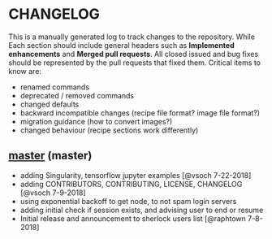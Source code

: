 # CHANGELOG

This is a manually generated log to track changes to the repository. While 
Each section should include general headers such as **Implemented enhancements** 
and **Merged pull requests**. All closed issued and bug fixes should be 
represented by the pull requests that fixed them. Critical items to know are:

 - renamed commands
 - deprecated / removed commands
 - changed defaults
 - backward incompatible changes (recipe file format? image file format?)
 - migration guidance (how to convert images?)
 - changed behaviour (recipe sections work differently)

## [master](https://github.com/drorlab/forward/tree/master) (master)
 - adding Singularity, tensorflow jupyter examples [@vsoch 7-22-2018]
 - adding CONTRIBUTORS, CONTRIBUTING, LICENSE, CHANGELOG [@vsoch 7-9-2018]
 - using exponential backoff to get node, to not spam login servers
 - adding initial check if session exists, and advising user to end or resume
 - Initial release and announcement to sherlock users list [@raphtown 7-8-2018]

